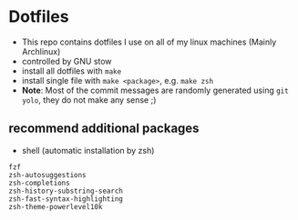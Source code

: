# Dotfiles

* This repo contains dotfiles I use on all of my linux machines (Mainly Archlinux)
* controlled by GNU stow
* install all dotfiles with `make`
* install single file with `make <package>`, e.g. `make zsh`
* **Note**: Most of the commit messages are randomly generated using `git yolo`, they do not make any sense ;)

## recommend additional packages
* shell (automatic installation by zsh)
```
fzf
zsh-autosuggestions
zsh-completions
zsh-history-substring-search
zsh-fast-syntax-highlighting
zsh-theme-powerlevel10k
```
